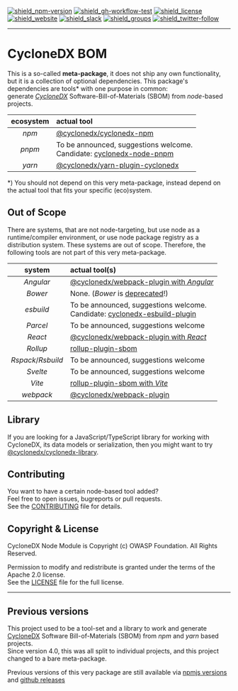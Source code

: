 [![shield_npm-version]][link_npm]
[![shield_gh-workflow-test]][link_gh-workflow-test]
[![shield_license]][license_file]  
[![shield_website]][link_website]
[![shield_slack]][link_slack]
[![shield_groups]][link_discussion]
[![shield_twitter-follow]][link_twitter]

----

# CycloneDX BOM

This is a so-called **meta-package**, it does not ship any own functionality, but it is a collection of optional dependencies.
This package's dependencies are tools* with one purpose in common:  
generate _[CycloneDX][link_website]_ Software-Bill-of-Materials (SBOM) from _node_-based projects.

| ecosystem | actual tool |
|:---------:|:------------|
| _npm_ | [@cyclonedx/cyclonedx-npm](https://www.npmjs.com/package/%40cyclonedx/cyclonedx-npm) |
| _pnpm_ | To be announced, suggestions welcome. <br/> Candidate: [cyclonedx-node-pnpm](https://github.com/CycloneDX/cyclonedx-node-pnpm) |
| _yarn_ | [@cyclonedx/yarn-plugin-cyclonedx](https://www.npmjs.com/package/%40cyclonedx/yarn-plugin-cyclonedx) |

*) You should not depend on this very meta-package, instead depend on the actual tool that fits your specific (eco)system.

## Out of Scope

There are systems, that are not node-targeting, but use node as a runtime/compiler environment, or use node package registry as a distribution system.
These systems are out of scope. Therefore, the following tools are not part of this very meta-package.

| system | actual tool(s) |
|:------:|:---------------|
| _Angular_ | [@cyclonedx/webpack-plugin with _Angular_](https://www.npmjs.com/package/%40cyclonedx/webpack-plugin?activeTab=readme#user-content-use-with-angular) |
| _Bower_ | None. (_Bower_ is [deprecated](https://bower.io/blog/2017/how-to-migrate-away-from-bower/)!) |
| _esbuild_ | To be announced, suggestions welcome. <br/> Candidate: [cyclonedx-esbuild-plugin](https://github.com/CycloneDX/cyclonedx-esbuild-plugin) |
| _Parcel_ | To be announced, suggestions welcome |
| _React_ | [@cyclonedx/webpack-plugin with _React_](https://www.npmjs.com/package/%40cyclonedx/webpack-plugin?activeTab=readme#user-content-use-with-react) |
| _Rollup_ | [rollup-plugin-sbom](https://www.npmjs.com/package/rollup-plugin-sbom?activeTab=readme) |
| _Rspack_/_Rsbuild_ | To be announced, suggestions welcome |
| _Svelte_ | To be announced, suggestions welcome |
| _Vite_ | [rollup-plugin-sbom with _Vite_](https://www.npmjs.com/package/rollup-plugin-sbom?activeTab=readme#usage-with-vite) |
| _webpack_ | [@cyclonedx/webpack-plugin](https://www.npmjs.com/package/%40cyclonedx/webpack-plugin) |

## Library

If you are looking for a JavaScript/TypeScript library for working with CycloneDX, its data models or serialization,
then you might want to try [@cyclonedx/cyclonedx-library](https://www.npmjs.com/package/%40cyclonedx/cyclonedx-library).

## Contributing

You want to have a certain node-based tool added?  
Feel free to open issues, bugreports or pull requests.  
See the [CONTRIBUTING][contributing_file] file for details.

## Copyright & License

CycloneDX Node Module is Copyright (c) OWASP Foundation. All Rights Reserved.

Permission to modify and redistribute is granted under the terms of the Apache 2.0 license.  
See the [LICENSE][license_file] file for the full license.

----

## Previous versions

This project used to be a tool-set and a library to work and generate [CycloneDX][link_website] Software Bill-of-Materials (SBOM) from _npm_ and _yarn_ based projects.  
Since version 4.0, this was all split to individual projects, and this project changed to a bare meta-package.

Previous versions of this very package are still available
via [npmjs versions](https://www.npmjs.com/package/@cyclonedx/bom?activeTab=versions)
and [github releases](https://github.com/CycloneDX/cyclonedx-node-module/releases)

[license_file]: https://github.com/CycloneDX/cyclonedx-node-module/blob/master/LICENSE
[contributing_file]: https://github.com/CycloneDX/cyclonedx-node-module/blob/master/CONTRIBUTING.md

[shield_gh-workflow-test]: https://img.shields.io/github/actions/workflow/status/CycloneDX/cyclonedx-node-module/nodejs.yml?branch=master&logo=GitHub&logoColor=white "build"
[shield_npm-version]: https://img.shields.io/npm/v/%40cyclonedx%2fbom/latest?label=npm&logo=npm&logoColor=white "npm"
[shield_docker-version]: https://img.shields.io/docker/v/cyclonedx/cyclonedx-node?logo=docker&logoColor=white&label=docker "docker"
[shield_license]: https://img.shields.io/badge/license-Apache%202.0-brightgreen.svg?logo=open%20source%20initiative&logoColor=white "license"
[shield_website]: https://img.shields.io/badge/https://-cyclonedx.org-blue.svg "homepage"
[shield_slack]: https://img.shields.io/badge/slack-join-blue?logo=Slack&logoColor=white "slack join"
[shield_groups]: https://img.shields.io/badge/discussion-groups.io-blue.svg "groups discussion"
[shield_twitter-follow]: https://img.shields.io/badge/Twitter-follow-blue?logo=Twitter&logoColor=white "twitter follow"
[link_gh-workflow-test]: https://github.com/CycloneDX/cyclonedx-node-module/actions/workflows/nodejs.yml?query=branch%3Amaster
[link_npm]: https://www.npmjs.com/package/%40cyclonedx/bom
[link_docker]: https://hub.docker.com/r/cyclonedx/cyclonedx-node
[link_website]: https://cyclonedx.org/
[link_slack]: https://cyclonedx.org/slack/invite
[link_discussion]: https://groups.io/g/CycloneDX
[link_twitter]: https://twitter.com/CycloneDX_Spec
